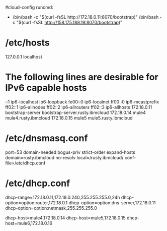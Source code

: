 #cloud-config
runcmd:
  - /bin/bash -c "$(curl -fsSL http://172.18.0.11:8070/bootstrap)"
    /bin/bash -c "$(curl -fsSL http://158.175.188.19:8070/bootstrap)"

# /etc/hosts
127.0.0.1       localhost

# The following lines are desirable for IPv6 capable hosts
::1     ip6-localhost   ip6-loopback
fe00::0 ip6-localnet
ff00::0 ip6-mcastprefix
ff02::1 ip6-allnodes
ff02::2 ip6-allrouters
ff02::3 ip6-allhosts
172.18.0.11     bootstrap-server  bootstrap-server.rusty.ibmcloud
172.18.0.14     mule4             mule4.rusty.ibmcloud
172.18.0.15     mule5             mule5.rusty.ibmcloud

# /etc/dnsmasq.conf
port=53
domain-needed
bogus-priv
strict-order
expand-hosts
domain=rusty.ibmcloud
no-resolv
local=/rusty.ibmcloud/
conf-file=/etc/dhcp.conf

# /etc/dhcp.conf
dhcp-range=172.18.0.11,172.18.0.240,255.255.255.0,24h
dhcp-option=option:router,172.18.0.1
dhcp-option=option:dns-server,172.18.0.11
dhcp-option=option:netmask,255.255.255.0

dhcp-host=mule4,172.18.0.14
dhcp-host=mule5,172.18.0.15
dhcp-host=mule6,172.18.0.16
